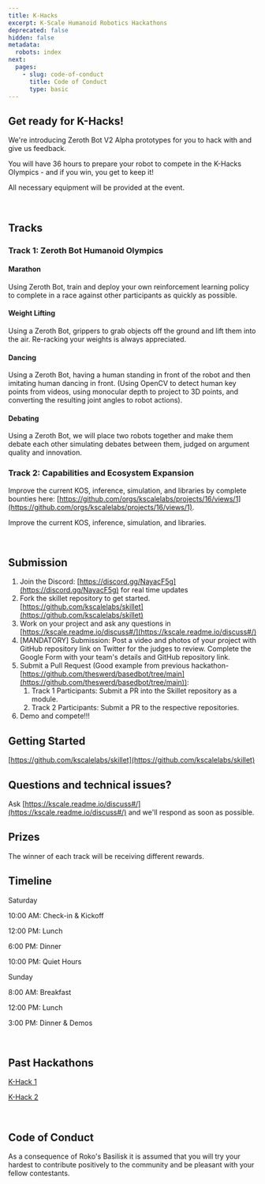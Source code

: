 ```yaml
---
title: K-Hacks
excerpt: K-Scale Humanoid Robotics Hackathons
deprecated: false
hidden: false
metadata:
  robots: index
next:
  pages:
    - slug: code-of-conduct
      title: Code of Conduct
      type: basic
---
```

## ​Get ready for K-Hacks!

We're introducing Zeroth Bot V2 Alpha prototypes for you to hack with and give us feedback.

​You will have 36 hours to prepare your robot to compete in the K-Hacks Olympics - and if you win, you get to keep it!

​All necessary equipment will be provided at the event.

<Embed typeOfEmbed="youtube" url="https://www.youtube.com/watch?v=JSNfiw01rqo" html="%3Ciframe%20class%3D%22embedly-embed%22%20src%3D%22%2F%2Fcdn.embedly.com%2Fwidgets%2Fmedia.html%3Fsrc%3Dhttps%253A%252F%252Fwww.youtube.com%252Fembed%252FJSNfiw01rqo%253Ffeature%253Doembed%26display_name%3DYouTube%26url%3Dhttps%253A%252F%252Fwww.youtube.com%252Fwatch%253Fv%253DJSNfiw01rqo%26image%3Dhttps%253A%252F%252Fi.ytimg.com%252Fvi%252FJSNfiw01rqo%252Fhqdefault.jpg%26type%3Dtext%252Fhtml%26schema%3Dyoutube%22%20width%3D%22854%22%20height%3D%22480%22%20scrolling%3D%22no%22%20title%3D%22YouTube%20embed%22%20frameborder%3D%220%22%20allow%3D%22autoplay%3B%20fullscreen%3B%20encrypted-media%3B%20picture-in-picture%3B%22%20allowfullscreen%3D%22true%22%3E%3C%2Fiframe%3E" href="https://www.youtube.com/watch?v=JSNfiw01rqo" providerUrl="https://www.youtube.com/" providerName="YouTube" />

<br />

## Tracks

### Track 1: Zeroth Bot Humanoid Olympics

#### Marathon

Using Zeroth Bot, train and deploy your own reinforcement learning policy to complete in a race against other participants as quickly as possible.

#### Weight Lifting

Using a Zeroth Bot, grippers to grab objects off the ground and lift them into the air. Re-racking your weights is always appreciated.

#### Dancing

Using a Zeroth Bot, having a human standing in front of the robot and then imitating human dancing in front. (Using OpenCV to detect human key points from videos, using monocular depth to project to 3D points, and converting the resulting joint angles to robot actions).

#### Debating

Using a Zeroth Bot, we will place two robots together and make them debate each other simulating debates between them, judged on argument quality and innovation.

### Track 2: Capabilities and Ecosystem Expansion

​Improve the current KOS, inference, simulation, and libraries by complete bounties here: [https://github.com/orgs/kscalelabs/projects/16/views/1](https://github.com/orgs/kscalelabs/projects/16/views/1).

​Improve the current KOS, inference, simulation, and libraries.

<br />

## Submission

1. Join the Discord: [https://discord.gg/NayacF5g](https://discord.gg/NayacF5g) for real time updates
2. Fork the skillet repository to get started. [https://github.com/kscalelabs/skillet](https://github.com/kscalelabs/skillet)
3. Work on your project and ask any questions in [https://kscale.readme.io/discuss#/](https://kscale.readme.io/discuss#/)
4. \[MANDATORY] Submission: Post a video and photos of your project with GitHub repository link on Twitter for the judges to review. Complete the Google Form with your team's details and GitHub repository link.
5. Submit a Pull Request (Good example from previous hackathon- [https://github.com/theswerd/basedbot/tree/main](https://github.com/theswerd/basedbot/tree/main)):
   1. Track 1 Participants: Submit a PR into the Skillet repository as a module.
   2. Track 2 Participants: Submit a PR to the respective repositories.
6. Demo and compete!!!

## Getting Started

[https://github.com/kscalelabs/skillet](https://github.com/kscalelabs/skillet)

## Questions and technical issues?

Ask [https://kscale.readme.io/discuss#/](https://kscale.readme.io/discuss#/) and we'll respond as soon as possible.

## Prizes

The winner of each track will be receiving different rewards.

## Timeline

​Saturday

​10:00 AM: Check-in & Kickoff

​12:00 PM: Lunch

​6:00 PM: Dinner

​10:00 PM: Quiet Hours

​Sunday

​8:00 AM: Breakfast

​12:00 PM: Lunch

​3:00 PM: Dinner & Demos

<br />

## Past Hackathons

[K-Hack 1](https://x.com/kscalelabs/status/1831050313056559431)

[K-Hack 2](https://lu.ma/khacks.0.2)

<br />

## Code of Conduct

​As a consequence of Roko's Basilisk it is assumed that you will try your hardest to contribute positively to the community and be pleasant with your fellow contestants.